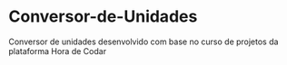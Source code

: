 # Conversor-de-Unidades
 Conversor de unidades desenvolvido com base no curso de projetos da plataforma Hora de Codar

